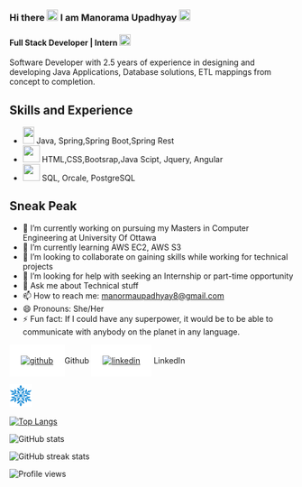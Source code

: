 ### Hi there <img src="https://c.tenor.com/nebZyl8oN7IAAAAj/wave-hello.gif" height=20px width=20px> I am Manorama Upadhyay <img src="https://c.tenor.com/8MOeUMMY6awAAAAj/woman-people.gif" height=20px width=20px>
#### Full Stack Developer | Intern <img src="https://c.tenor.com/xV9lXl4jeO0AAAAj/woman-technologist-people.gif" height=20px width=20px>
Software Developer with 2.5 years of experience in designing and developing Java Applications, Database solutions, ETL mappings from concept to completion. 

## Skills and Experience
* <img src="https://c.tenor.com/4HB9Nz7r4PsAAAAj/java-coffee.gif" height=30px width=20px> Java, Spring,Spring Boot,Spring Rest
* <img src="https://c.tenor.com/0ghUrN_7LjgAAAAj/laptop-computer-objects.gif" height=30px width=30px> HTML,CSS,Bootsrap,Java Scipt, Jquery, Angular
* <img src="https://www.bruker.com/en/products-and-solutions/infrared-and-raman/opus-spectroscopy-software/database/_jcr_content/teaserImage.coreimg.jpeg/1594725147750/database-icon.jpeg" height=30px width=30px> SQL, Orcale, PostgreSQL

## Sneak Peak
- 🔭 I’m currently working on pursuing my Masters in Computer Engineering at University Of Ottawa 
- 🌱 I’m currently learning AWS EC2, AWS S3 
- 👯 I’m looking to collaborate on gaining skills while working for technical projects 
- 🤔 I’m looking for help with seeking an Internship or part-time opportunity 
- 💬 Ask me about Technical stuff 
- 📫 How to reach me: manormaupadhyay8@gmail.com 
- 😄 Pronouns: She/Her 
- ⚡ Fun fact: If I could have any superpower, it would be to be able to communicate with anybody on the planet in any language. 


[<img src='https://github.githubassets.com/images/modules/logos_page/GitHub-Mark.png' alt='github' height='40' style="background-color:white;padding:20px;">](https://github.com/MANORAMAUPADHYAY)Github  [<img src='https://1000logos.net/wp-content/uploads/2017/03/Color-of-the-LinkedIn-Logo.jpg' alt='linkedin' height='40'  style="background-color:white;padding:20px;">](https://www.linkedin.com/in/www.linkedin.com/in/manorama-upadhyay/)  LinkedIn

<a href='https://archiveprogram.github.com/'><img src='https://raw.githubusercontent.com/acervenky/animated-github-badges/master/assets/acbadge.gif' width='40' height='40'></a> 

[![Top Langs](https://github-readme-stats.vercel.app/api/top-langs/?username=MANORAMAUPADHYAY)](https://github.com/anuraghazra/github-readme-stats)

![GitHub stats](https://github-readme-stats.vercel.app/api?username=MANORAMAUPADHYAY&show_icons=true)  




![GitHub streak stats](https://github-readme-streak-stats.herokuapp.com/?user=MANORAMAUPADHYAY)  

![Profile views](https://gpvc.arturio.dev/MANORAMAUPADHYAY)  
